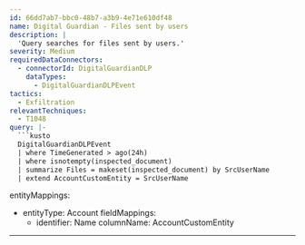 ```yaml
---
id: 66dd7ab7-bbc0-48b7-a3b9-4e71e610df48
name: Digital Guardian - Files sent by users
description: |
  'Query searches for files sent by users.'
severity: Medium
requiredDataConnectors:
  - connectorId: DigitalGuardianDLP
    dataTypes:
      - DigitalGuardianDLPEvent
tactics:
  - Exfiltration
relevantTechniques:
  - T1048
query: |-
  ```kusto
  DigitalGuardianDLPEvent
  | where TimeGenerated > ago(24h)
  | where isnotempty(inspected_document)
  | summarize Files = makeset(inspected_document) by SrcUserName
  | extend AccountCustomEntity = SrcUserName
  ```
entityMappings:
  - entityType: Account
    fieldMappings:
      - identifier: Name
        columnName: AccountCustomEntity
---
```


